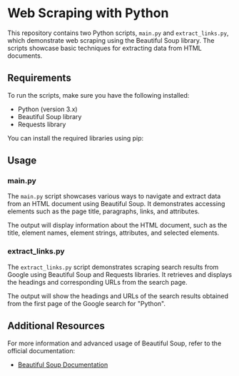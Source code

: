 # Web Scraping with Python

This repository contains two Python scripts, `main.py` and `extract_links.py`, which demonstrate web scraping using the Beautiful Soup library. The scripts showcase basic techniques for extracting data from HTML documents.

## Requirements

To run the scripts, make sure you have the following installed:

- Python (version 3.x)
- Beautiful Soup library
- Requests library

You can install the required libraries using pip:

## Usage

### main.py

The `main.py` script showcases various ways to navigate and extract data from an HTML document using Beautiful Soup. It demonstrates accessing elements such as the page title, paragraphs, links, and attributes.

The output will display information about the HTML document, such as the title, element names, element strings, attributes, and selected elements.

### extract_links.py

The `extract_links.py` script demonstrates scraping search results from Google using Beautiful Soup and Requests libraries. It retrieves and displays the headings and corresponding URLs from the search page.

The output will show the headings and URLs of the search results obtained from the first page of the Google search for "Python".

## Additional Resources

For more information and advanced usage of Beautiful Soup, refer to the official documentation:

- [Beautiful Soup Documentation](https://www.crummy.com/software/BeautifulSoup/bs4/doc/)
